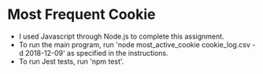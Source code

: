 # Most Frequent Cookie

* I used Javascript through Node.js to complete this assignment.
* To run the main program, run 'node most_active_cookie cookie_log.csv -d 2018-12-09' as specified in the instructions.
* To run Jest tests, run 'npm test'.


